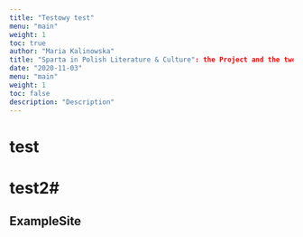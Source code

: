 ```yaml
---
title: "Testowy test"
menu: "main"
weight: 1
toc: true
author: "Maria Kalinowska"
title: "Sparta in Polish Literature & Culture": the Project and the two volumes"
date: "2020-11-03"
menu: "main"
weight: 1
toc: false
description: "Description"
---
```


# test #

# test2#

## ExampleSite


